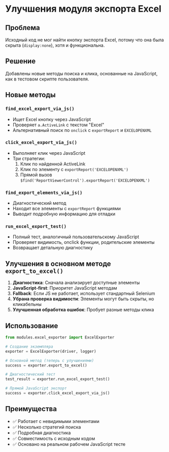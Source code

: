 # Улучшения модуля экспорта Excel

## Проблема
Исходный код не мог найти кнопку экспорта Excel, потому что она была скрыта (`display:none`), хотя и функциональна.

## Решение
Добавлены новые методы поиска и клика, основанные на JavaScript, как в тестовом скрипте пользователя.

## Новые методы

### `find_excel_export_via_js()`
- Ищет Excel кнопку через JavaScript
- Проверяет `a.ActiveLink` с текстом "Excel"
- Альтернативный поиск по `onclick` с `exportReport` и `EXCELOPENXML`

### `click_excel_export_via_js()`
- Выполняет клик через JavaScript
- Три стратегии:
  1. Клик по найденной ActiveLink
  2. Клик по элементу с `exportReport('EXCELOPENXML')`
  3. Прямой вызов `$find('ReportViewerControl').exportReport('EXCELOPENXML')`

### `find_export_elements_via_js()`
- Диагностический метод
- Находит все элементы с `exportReport` функциями
- Выводит подробную информацию для отладки

### `run_excel_export_test()`
- Полный тест, аналогичный пользовательскому JavaScript
- Проверяет видимость, onclick функции, родительские элементы
- Возвращает детальную диагностику

## Улучшения в основном методе `export_to_excel()`

1. **Диагностика**: Сначала анализирует доступные элементы
2. **JavaScript-first**: Приоритет JavaScript методам
3. **Fallback**: Если JS не работает, использует стандартный Selenium
4. **Убрана проверка видимости**: Элементы могут быть скрыты, но кликабельны
5. **Улучшенная обработка ошибок**: Пробует разные методы клика

## Использование

```python
from modules.excel_exporter import ExcelExporter

# Создание экземпляра
exporter = ExcelExporter(driver, logger)

# Основной метод (теперь с улучшениями)
success = exporter.export_to_excel()

# Диагностический тест
test_result = exporter.run_excel_export_test()

# Прямой JavaScript экспорт
success = exporter.click_excel_export_via_js()
```

## Преимущества

- ✅ Работает с невидимыми элементами
- ✅ Несколько стратегий поиска
- ✅ Подробная диагностика
- ✅ Совместимость с исходным кодом
- ✅ Основано на реальном рабочем JavaScript тесте
